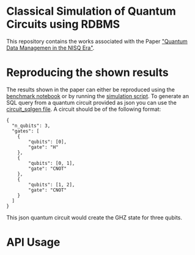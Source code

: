 # Classical Simulation of Quantum Circuits using RDBMS

This repository contains the works associated with the Paper ["Quantum Data Managemen in the NISQ Era"](https://arxiv.org/pdf/2409.14111).


# Reproducing the shown results

The results shown in the paper can either be reproduced using the [benchmark notebook](benchmark.ipynb) or by running the [simulation script](simulation.py).
To generate an SQL query from a quantum circuit provided as json you can use the [circuit_sqlgen file](circuit_sqlgen.py). A circuit should be of the following format:

```
{
  "n_qubits": 3,
  "gates": [
    {
        "qubits": [0],
        "gate": "H"
    },
    {
        "qubits": [0, 1],
        "gate": "CNOT"
    },
    {
        "qubits": [1, 2],
        "gate": "CNOT"
    }
  ]
}
```

This json quantum circuit would create the GHZ state for three qubits.

# API Usage